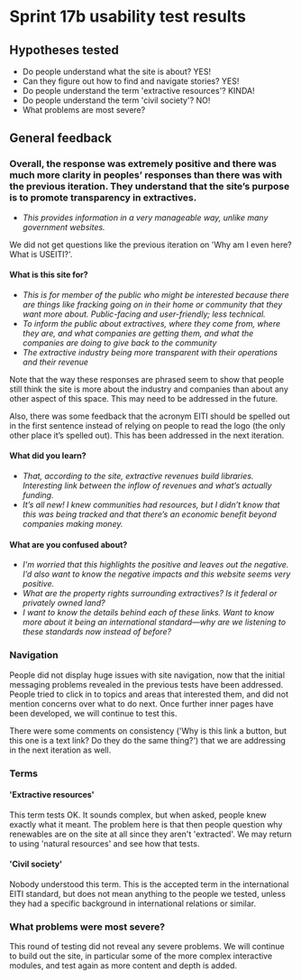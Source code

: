 # Sprint 17b usability test results
	

## Hypotheses tested

- Do people understand what the site is about? YES!
- Can they figure out how to find and navigate stories? YES!
- Do people understand the term 'extractive resources'? KINDA!
- Do people understand the term 'civil society'? NO!
- What problems are most severe? 


## General feedback


### Overall, the response was extremely positive and there was much more clarity in peoples’ responses than there was with the previous iteration. They understand that the site’s purpose is to promote transparency in extractives.

- _This provides information in a very manageable way, unlike many government websites._

We did not get questions like the previous iteration on 'Why am I even here? What is USEITI?'.


#### What is this site for?

- _This is for member of the public who might be interested because there are things like fracking going on in their home or community that they want more about. Public-facing and user-friendly; less technical._
- _To inform the public about extractives, where they come from, where they are, and what companies are getting them, and what the companies are doing to give back to the community_
- _The extractive industry being more transparent with their operations and their revenue_

Note that the way these responses are phrased seem to show that people still think the site is more about the industry and companies than about any other aspect of this space. This may need to be addressed in the future.

Also, there was some feedback that the acronym EITI should be spelled out in the first sentence instead of relying on people to read the logo (the only other place it’s spelled out). This has been addressed in the next iteration.

#### What did you learn?

- _That, according to the site, extractive revenues build libraries.  Interesting link between the inflow of revenues and what’s actually funding._
- _It’s all new! I knew communities had resources, but I didn’t know that this was being tracked and that there’s an economic benefit beyond companies making money._

#### What are you confused about?

- _I'm worried that this highlights the positive and leaves out the negative. I’d also want to know the negative impacts and this website seems very positive._
- _What are the property rights surrounding extractives?  Is it federal or privately owned land?_
- _I want to know the details behind each of these links.  Want to know more about it being an international standard—why are we listening to these standards now instead of before?_


### Navigation

People did not display huge issues with site navigation, now that the initial messaging problems revealed in the previous tests have been addressed. People tried to click in to topics and areas that interested them, and did not mention concerns over what to do next. Once further inner pages have been developed, we will continue to test this.

There were some comments on consistency ('Why is this link a button, but this one is a text link? Do they do the same thing?') that we are addressing in the next iteration as well.


### Terms

#### 'Extractive resources'

This term tests OK. It sounds complex, but when asked, people knew exactly what it meant. The problem here is that then people question why renewables are on the site at all since they aren't 'extracted'. We may return to using 'natural resources' and see how that tests.

#### 'Civil society'

Nobody understood this term. This is the accepted term in the international EITI standard, but does not mean anything to the people we tested, unless they had a specific background in international relations or similar.


### What problems were most severe?

This round of testing did not reveal any severe problems. We will continue to build out the site, in particular some of the more complex interactive modules, and test again as more content and depth is added.
